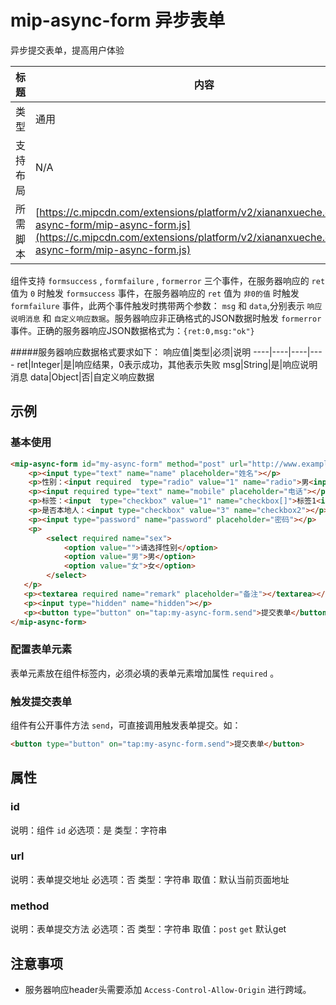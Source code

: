 # mip-async-form 异步表单

异步提交表单，提高用户体验

标题|内容
----|----
类型|通用
支持布局|N/A
所需脚本| [https://c.mipcdn.com/extensions/platform/v2/xiananxueche.com/mip-async-form/mip-async-form.js](https://c.mipcdn.com/extensions/platform/v2/xiananxueche.com/mip-async-form/mip-async-form.js)

组件支持 `formsuccess` , `formfailure` , `formerror` 三个事件，在服务器响应的 `ret` 值为 `0` 时触发 `formsuccess` 事件，在服务器响应的 `ret` 值为 `非0的值` 时触发 `formfailure` 事件，此两个事件触发时携带两个参数： `msg` 和 `data`,分别表示 `响应说明消息` 和 `自定义响应数据`。服务器响应非正确格式的JSON数据时触发 `formerror` 事件。正确的服务器响应JSON数据格式为：`{ret:0,msg:"ok"}`

#####服务器响应数据格式要求如下：
响应值|类型|必须|说明
----|----|----|----
ret|Integer|是|响应结果，0表示成功，其他表示失败
msg|String|是|响应说明消息
data|Object|否|自定义响应数据

## 示例

### 基本使用

```html
<mip-async-form id="my-async-form" method="post" url="http://www.example.com/api/baidumip/">
    <p><input type="text" name="name" placeholder="姓名"></p>
    <p>性别：<input required  type="radio" value="1" name="radio">男<input required  type="radio" value="2" name="radio">女</p>
    <p><input required type="text" name="mobile" placeholder="电话"></p>
    <p>标签：<input  type="checkbox" value="1" name="checkbox[]">标签1<input  type="checkbox" value="2" name="checkbox[]">标签2</p>
    <p>是否本地人：<input type="checkbox" value="3" name="checkbox2"></p>
    <p><input type="password" name="password" placeholder="密码"></p>
    <p>
        <select required name="sex">
            <option value="">请选择性别</option>
            <option value="男">男</option>
            <option value="女">女</option>
        </select>
   </p>
   <p><textarea required name="remark" placeholder="备注"></textarea></p>
   <p><input type="hidden" name="hidden"></p>
   <p><button type="button" on="tap:my-async-form.send">提交表单</button></p>
</mip-async-form>
```

### 配置表单元素

表单元素放在组件标签内，必须必填的表单元素增加属性 `required` 。


### 触发提交表单

组件有公开事件方法 `send`，可直接调用触发表单提交。如：

```html
<button type="button" on="tap:my-async-form.send">提交表单</button>
```

## 属性

### id

说明：组件 `id`
必选项：是
类型：字符串

### url

说明：表单提交地址
必选项：否
类型：字符串
取值：默认当前页面地址

### method

说明：表单提交方法
必选项：否
类型：字符串
取值：`post` `get` 默认get

## 注意事项

- 服务器响应header头需要添加 `Access-Control-Allow-Origin` 进行跨域。
